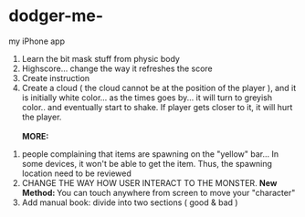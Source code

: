 # dodger-me-
my iPhone app <BR>
1. Learn the bit mask stuff from physic body <BR>
2. Highscore… change the way it refreshes the score<BR>
3. Create instruction<BR>
4. Create a cloud ( the cloud cannot be at the position of the player ), and it is initially white color... as the times goes by... it will turn to greyish color.. and eventually start to shake. If player gets closer to it, it will hurt the player.<BR><BR>
<b>MORE: </b><BR>
1) people complaining that items are spawning on the "yellow" bar... In some devices, it won't be able to get the item. Thus, the spawning location need to be reviewed <BR>
2) CHANGE THE WAY HOW USER INTERACT TO THE MONSTER. <b>New Method: </b>You can touch anywhere from screen to move your "character" <BR>
3) Add manual book: divide into two sections ( good & bad )

